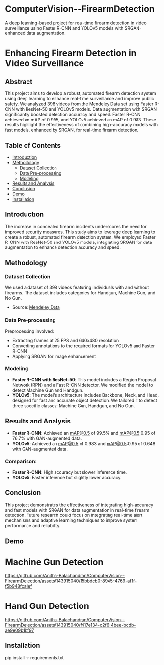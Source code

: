 # ComputerVision--FirearmDetection
A deep learning-based project for real-time firearm detection in video surveillance using Faster R-CNN and YOLOv5 models with SRGAN-enhanced data augmentation.

# Enhancing Firearm Detection in Video Surveillance

## Abstract

This project aims to develop a robust, automated firearm detection system using deep learning to enhance real-time surveillance and improve public safety. We analyzed 398 videos from the Mendeley Data set using Faster R-CNN with ResNet-50 and YOLOv5 models. Data augmentation with SRGAN significantly boosted detection accuracy and speed. Faster R-CNN achieved an mAP of 0.995, and YOLOv5 achieved an mAP of 0.983. These results highlight the effectiveness of combining high-accuracy models with fast models, enhanced by SRGAN, for real-time firearm detection.

## Table of Contents

- [Introduction](#introduction)
- [Methodology](#methodology)
  - [Dataset Collection](#dataset-collection)
  - [Data Pre-processing](#data-pre-processing)
  - [Modeling](#modeling)
- [Results and Analysis](#results-and-analysis)
- [Conclusion](#conclusion)
- [Demo](#demo)
- [Installation](#installation)


## Introduction

The increase in concealed firearm incidents underscores the need for improved security measures. This study aims to leverage deep learning to create a robust, automated firearm detection system. We employed Faster R-CNN with ResNet-50 and YOLOv5 models, integrating SRGAN for data augmentation to enhance detection accuracy and speed.

## Methodology

### Dataset Collection

We used a dataset of 398 videos featuring individuals with and without firearms. The dataset includes categories for Handgun, Machine Gun, and No Gun.
- Source: [Mendeley Data](https://data.mendeley.com/datasets/bbzpxhd22j/2)


### Data Pre-processing

Preprocessing involved:
- Extracting frames at 25 FPS and 640x480 resolution
- Converting annotations to the required formats for YOLOv5 and Faster R-CNN
- Applying SRGAN for image enhancement

### Modeling

- **Faster R-CNN with ResNet-50**: This model includes a Region Proposal Network (RPN) and a Fast R-CNN detector. We modified the model to detect Machine Gun and Handgun.
- **YOLOv5**: The model's architecture includes Backbone, Neck, and Head, designed for fast and accurate object detection. We tailored it to detect three specific classes: Machine Gun, Handgun, and No Gun.

## Results and Analysis

- **Faster R-CNN**: Achieved an mAP@0.5 of 99.5% and mAP@0.5:0.95 of 76.7% with GAN-augmented data.
- **YOLOv5**: Achieved an mAP@0.5 of 0.983 and mAP@0.5:0.95 of 0.648 with GAN-augmented data.

### Comparison:
- **Faster R-CNN**: High accuracy but slower inference time.
- **YOLOv5**: Faster inference but slightly lower accuracy.

## Conclusion

This project demonstrates the effectiveness of integrating high-accuracy and fast models with SRGAN for data augmentation in real-time firearm detection. Future research could focus on integrating real-time alert mechanisms and adaptive learning techniques to improve system performance and reliability.

## Demo

# Machine Gun Detection

https://github.com/Anitha-Balachandran/ComputerVision--FirearmDetection/assets/143915040/15bbdcb0-8945-4769-af1f-f5b948fca1ef

# Hand Gun Detection

https://github.com/Anitha-Balachandran/ComputerVision--FirearmDetection/assets/143915040/f417e134-c2f6-4bee-bcdb-ae9e09b1bf97

## Installation

pip install -r requirements.txt



















